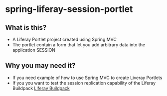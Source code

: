 # spring-liferay-session-portlet


## What is this?

* A Liferay Portlet project created using Spring MVC
* The portlet contain a form that let you add arbitrary data into the application SESSION

## Why you may need it?

* If you need example of how to use Spring MVC to create Liveray Portlets
* If you you want to test the session replication capability of the Liferay Buildpack [Liferay Buildpack][]

[Liferay Buildpack]: https://github.com/schabiyo/java-liferay-buildpack
